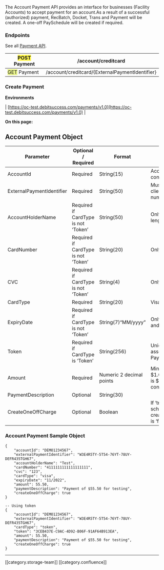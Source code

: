 The Account Payment API provides an interface for businesses (Facility Accounts) to accept payment for an account.As a result of a successful (authorized) payment, RecBatch, Docket, Trans and Payment will be created. A one-off PaySchedule will be created if required.


### Endpoints
See all [Payment API](https://oc-debitsuccess.portal.azure-api.net/docs/services/Mock/operations/5e324afe57963486220555b5?&tags=Payment&groupBy=tag).



| <span style="background-color: #FFF44F"> POST</span>  Payment | /account/creditcard | 
|  --- |  --- | 
| <span style="background-color: #E8F48C"> GET</span> Payment | /account/creditcard/{ExternalPaymentIdentifier} | 


### Create Payment


 **Environments** 



| [https://oc-test.debitsuccess.com/payments/v1.0](https://oc-test.debitsuccess.com/payments/v1.0) | 

 **On this page:** 


## Account Payment Object


|  **Parameter**  |  **Optional / Required**  |  **Format**  |  **Notes**  | 
|  --- |  --- |  --- |  --- | 
| AccountId | Required | String(15) | Account.AdfitNoOnly contains alpha numeric | 
| ExternalPaymentIdentifier | Required | String(50) | Must be unique per clientOnly contains alpha numeric and hyphen | 
| AccountHolderName | Required if CardType is not ‘Token’ | String(50) | Only restriction is on length | 
| CardNumber | Required if CardType is not ‘Token’ | String(20) | Only contains numeric | 
| CVC | Required if CardType is not ‘Token’ | String(4) | Only contains numeric | 
| CardType | Required | String(20) | VisaMasterCardTokenetc. | 
| ExpiryDate | Required if CardType is not ‘Token’ | String(7)“MM/yyyy” | Only contains numeric and '/' | 
| Token | Required if CardType is ‘Token’ | String(256) | Unique string value associated with PayMethod | 
| Amount | Required | Numeric 2 decimal points | Minimum amount is $1.00.Maximum amount is $10,000.00. (Can be configured) | 
| PaymentDescription | Optional | String(30) |  | 
| CreateOneOffCharge | Optional | Boolean | If ‘true’, a One-Off pay schedule will be createdThe default value is ‘false’ | 


### Account Payment Sample Object

```
{
	"accountId": "DEMO1234567",
	"externalPaymentIdentifier": "W3E4R5TY-5T54-76YT-78UY-DEFR435TGH67",
	"accountHolderName": "Test",
	"cardNumber": "4111111111111111111",
	"cvc": "123",
	"cardType": "visa",
	"expiryDate": "11/2022",
	"amount": 55.50,
	"paymentDescription": "Payment of $55.50 for testing",
	"createOneOffCharge": true
}

-- Using token
{
	"accountId": "DEMO1234567",
	"externalPaymentIdentifier": "W3E4R5TY-5T54-76YT-78UY-DEFR435TGH67",
	"cardType": "token",
	"token": "3CEB437E-C9AC-4D92-B06F-91AF64B913EA",
	"amount": 55.50,
	"paymentDescription": "Payment of $55.50 for testing",
	"createOneOffCharge": true
}
```




*****

[[category.storage-team]] 
[[category.confluence]] 
